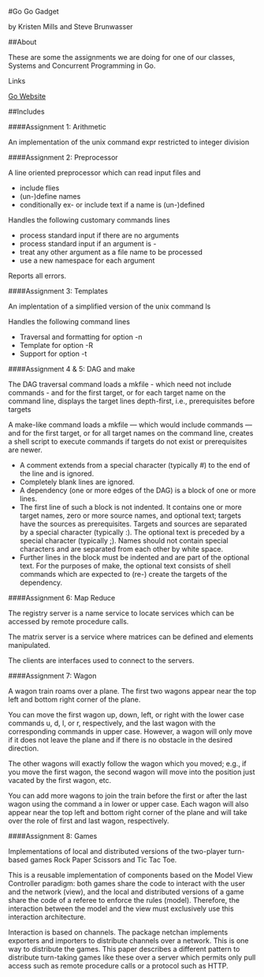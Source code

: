 #Go Go Gadget 

by Kristen Mills and Steve Brunwasser

##About

These are some the assignments we are doing for one of our classes, Systems and Concurrent Programming in Go.

Links

[Go Website](http://golang.org/)

##Includes

####Assignment 1: Arithmetic
	
An implementation of the unix command expr restricted to integer division

####Assignment 2: Preprocessor

A line oriented preprocessor which can read input files and 

* include flies
* (un-)define names
* conditionally ex- or include text if a name is (un-)defined

Handles the following customary commands lines

* process standard input if there are no arguments
* process standard input if an argument is -
* treat any other argument as a file name to be processed
* use a new namespace for each argument

Reports all errors.

####Assignment 3: Templates

An implentation of a simplified version of the unix command ls

Handles the following command lines

* Traversal and formatting for option -n
* Template for option -R
* Support for option -t

####Assignment 4 & 5: DAG and make

The DAG traversal command loads a mkfile - which need not include commands -
and for the first target, or for each target name on the command line, 
displays the target lines depth-first, i.e., prerequisites before targets

A make-like command loads a mkfile — which would include commands — and for
the first target, or for all target names on the command line, creates a 
shell script to execute commands if targets do not exist or prerequisites 
are newer.

* A comment extends from a special character (typically #) to the end of the
line and is ignored.
* Completely blank lines are ignored.
* A dependency (one or more edges of the DAG) is a block of one or more 
lines.
* The first line of such a block is not indented. It contains one or more 
target names, zero or more source names, and optional text; targets have 
the sources as prerequisites. Targets and sources are separated by a special
character (typically :). The optional text is preceded by a special 
character (typically ;). Names should not contain special characters and 
are separated from each other by white space.
* Further lines in the block must be indented and are part of the optional 
text. For the purposes of make, the optional text consists of shell commands
which are expected to (re-) create the targets of the dependency.

####Assignment 6: Map Reduce

The registry server is a name service to locate services which can be
accessed by remote procedure calls.

The matrix server is a service where matrices can be defined and elements
manipulated.

The clients are interfaces used to connect to the servers.

####Assignment 7: Wagon

A wagon train roams over a plane. The first two wagons appear near the top left and bottom right corner of the plane.

You can move the first wagon up, down, left, or right with the lower case commands u, d, l, or r, respectively, and the last wagon with the corresponding commands in upper case. However, a wagon will only move if it does not leave the plane and if there is no obstacle in the desired direction.

The other wagons will exactly follow the wagon which you moved; e.g., if you move the first wagon, the second wagon will move into the position just vacated by the first wagon, etc.

You can add more wagons to join the train before the first or after the last wagon using the command a in lower or upper case. Each wagon will also appear near the top left and bottom right corner of the plane and will take over the role of first and last wagon, respectively.

####Assignment 8: Games

Implementations of local and distributed versions of the two-player turn-based games Rock Paper Scissors and Tic Tac Toe.

This is a reusable implementation of components based on the Model View Controller paradigm: both games share the code to interact with the user and the network (view), and the local and distributed versions of a game share the code of a referee to enforce the rules (model). Therefore, the interaction between the model and the view must exclusively use this interaction architecture.

Interaction is based on channels. The package netchan implements exporters and importers to distribute channels over a network. This is one way to distribute the games. This paper describes a different pattern to distribute turn-taking games like these over a server which permits only pull access such as remote procedure calls or a protocol such as HTTP.